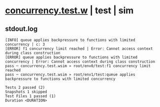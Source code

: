 # [concurrency.test.w](../../../../../../examples/tests/sdk_tests/function/concurrency.test.w) | test | sim

## stdout.log
```log
[INFO] queue applies backpressure to functions with limited concurrency | c: 3
[ERROR] f1 concurrency limit reached | Error: Cannot access context during class construction
[ERROR] queue applies backpressure to functions with limited concurrency | Error: Cannot access context during class construction
pass ─ concurrency.test.wsim » root/env0/test:f1 concurrency limit reached                                    
pass ─ concurrency.test.wsim » root/env1/test:queue applies backpressure to functions with limited concurrency

Tests 2 passed (2)
Snapshots 1 skipped
Test Files 1 passed (1)
Duration <DURATION>
```

